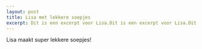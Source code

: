 ```yaml
---
layout: post
title: Lisa met lekkere soepjes
excerpt: Dit is een excerpt voor Lisa.Dit is een excerpt voor Lisa.Dit is een excerpt voor Lisa.Dit is een excerpt voor Lisa.Dit is een excerpt voor Lisa.Dit is een excerpt voor Lisa.Dit is een excerpt voor Lisa.Dit is een excerpt voor Lisa.
---
```


Lisa maakt super lekkere soepjes!
